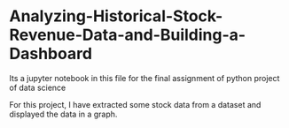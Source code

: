 # Analyzing-Historical-Stock-Revenue-Data-and-Building-a-Dashboard

Its a jupyter notebook in this file for the final assignment of python project of data science

For this project, I have extracted some stock data from a dataset and displayed the data in a graph.
